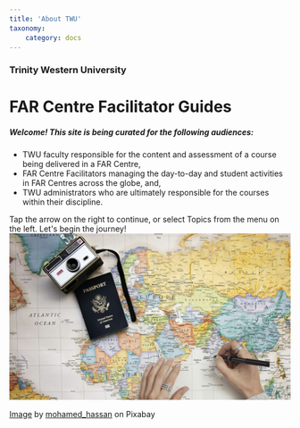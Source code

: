 ```yaml
---
title: 'About TWU'
taxonomy:
    category: docs
---
```


### Trinity Western University

# FAR Centre Facilitator Guides

##### Welcome! This site is being curated for the following audiences:
- TWU faculty responsible for the content and assessment of a course being delivered in a FAR Centre,
- FAR Centre Facilitators managing the day-to-day and student activities in FAR Centres across the globe, and,
- TWU administrators who are ultimately responsible for the courses within their discipline.

Tap the arrow on the right to continue, or select Topics from the menu on the left. Let's begin the journey!
![](map-3578213_1920.jpg)

<a href="https://pixabay.com/photos/map-travel-travel-map-explore-3578213/">Image</a> by <a href="https://pixabay.com/users/mohamed_hassan-5229782/">mohamed_hassan</a> on Pixabay

